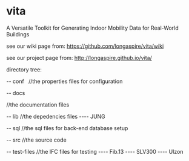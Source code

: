 # vita
A Versatile Toolkit for Generating Indoor Mobility Data for Real-World Buildings

see our wiki page from:
https://github.com/longaspire/vita/wiki

see our project page from:
http://longaspire.github.io/vita/
 
directory tree:

-- conf
  
  //the properties files for configuration
  
-- docs

  //the documentation files
  
-- lib
  //the depedencies files
  ---- JUNG
  
-- sql
  //the sql files for back-end database setup
  
-- src
  //the source code
  
-- test-files
  //the IFC files for testing
  ---- Fib.13
  ---- SLV300
  ---- Ulzon
